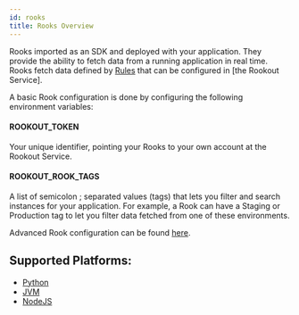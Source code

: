 ```yaml
---
id: rooks
title: Rooks Overview
---
```


Rooks imported as an SDK and deployed with your application.
They provide the ability to fetch data from a running application in real time.
Rooks fetch data defined by [Rules](rules-index.md) that can be configured in [the Rookout Service].

A basic Rook configuration is done by configuring the following environment variables:

#### ROOKOUT_TOKEN
Your unique identifier, pointing your Rooks to your own account at the Rookout Service.

#### ROOKOUT_ROOK_TAGS
A list of semicolon ; separated values (tags) that lets you filter and search instances for your application.
For example, a Rook can have a Staging or Production tag to let you filter data fetched from one of these environments.

</p>

Advanced Rook configuration can be found [here](rooks-config.md).

## Supported Platforms:
- [Python](rooks-python.md)
- [JVM](rooks-java.md)
- [NodeJS](rooks-node.md)
